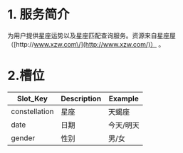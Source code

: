 # 1. 服务简介

为用户提供星座运势以及星座匹配查询服务。资源来自星座屋 （[http:\/\/www.xzw.com\/](http://www.xzw.com/)） 。

# 2.槽位

| **Slot\_Key** | **Description** | **Example** |
| --- | --- | --- |
| constellation | 星座 | 天蝎座 |
| date | 日期 | 今天\/明天 |
| gender | 性别 | 男\/女 |

